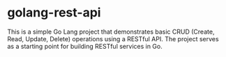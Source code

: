 # golang-rest-api
This is a simple Go Lang project that demonstrates basic CRUD (Create, Read, Update, Delete) operations using a RESTful API. The project serves as a starting point for building RESTful services in Go.
